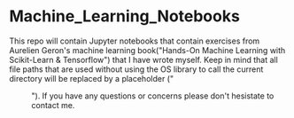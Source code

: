 # Machine_Learning_Notebooks
This repo will contain Jupyter notebooks that contain exercises from Aurelien Geron's machine learning book("Hands-On Machine Learning with Scikit-Learn & Tensorflow") that I have wrote myself. Keep in mind that all file paths that are used without using the OS library to call the current directory will be replaced by a placeholder ("<dir>"). If you have any questions or concerns please don't hesistate to contact me.
